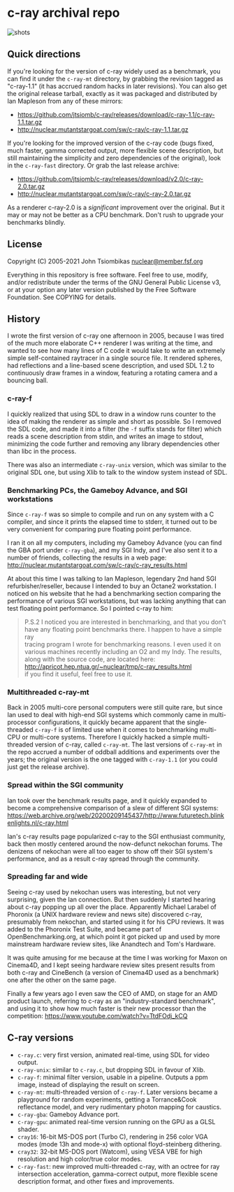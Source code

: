 c-ray archival repo
===================

![shots](http://nuclear.mutantstargoat.com/sw/c-ray/img/c-ray_thumbs.jpg)

Quick directions
----------------
If you're looking for the version of c-ray widely used as a benchmark, you can
find it under the `c-ray-mt` directory, by grabbing the revision tagged as
"c-ray-1.1" (it has accrued random hacks in later revisions). You can also get
the original release tarball, exactly as it was packaged and distributed by Ian
Mapleson from any of these mirrors:

  - https://github.com/jtsiomb/c-ray/releases/download/c-ray-1.1/c-ray-1.1.tar.gz
  - http://nuclear.mutantstargoat.com/sw/c-ray/c-ray-1.1.tar.gz

If you're looking for the improved version of the c-ray code (bugs fixed, much
faster, gamma corrected output, more flexible scene description, but still
maintaining the simplicity and zero dependencies of the original), look in the
`c-ray-fast` directory. Or grab the last release archive:

  - https://github.com/jtsiomb/c-ray/releases/download/v2.0/c-ray-2.0.tar.gz
  - http://nuclear.mutantstargoat.com/sw/c-ray/c-ray-2.0.tar.gz

As a renderer c-ray-2.0 is a *significant* improvement over the original. But it
may or may not be better as a CPU benchmark. Don't rush to upgrade your
benchmarks blindly.

License
-------
Copyright (C) 2005-2021 John Tsiombikas <nuclear@member.fsf.org>

Everything in this repository is free software. Feel free to use, modify, and/or
redistribute under the terms of the GNU General Public License v3, or at your
option any later version published by the Free Software Foundation. See COPYING
for details.

History
-------
I wrote the first version of c-ray one afternoon in 2005, because I was tired of
the much more elaborate C++ renderer I was writing at the time, and wanted to
see how many lines of C code it would take to write an extremely simple
self-contained raytracer in a single source file. It rendered spheres, had
reflections and a line-based scene description, and used SDL 1.2 to continuously
draw frames in a window, featuring a rotating camera and a bouncing ball.

### c-ray-f
I quickly realized that using SDL to draw in a window runs counter to the idea
of making the renderer as simple and short as possible. So I removed the SDL
code, and made it into a filter (the `-f` suffix stands for filter) which reads a
scene description from stdin, and writes an image to stdout, minimizing the code
further and removing any library dependencies other than libc in the process.

There was also an intermediate `c-ray-unix` version, which was similar to the
original SDL one, but using Xlib to talk to the window system instead of SDL.

### Benchmarking PCs, the Gameboy Advance, and SGI workstations
Since `c-ray-f` was so simple to compile and run on any system with a C
compiler, and since it prints the elapsed time to stderr, it turned out to be
very convenient for comparing pure floating point performance.

I ran it on all my computers, including my Gameboy
Advance (you can find the GBA port under `c-ray-gba`), and my SGI Indy, and I've
also sent it to a number of friends, collecting the results in a web page:
http://nuclear.mutantstargoat.com/sw/c-ray/c-ray_results.html

At about this time I was talking to Ian Mapleson, legendary 2nd hand SGI
refurbisher/reseller, because I intended to buy an Octane2 workstation. I
noticed on his website that he had a benchmarking section comparing the
performance of various SGI workstations, but was lacking anything that can test
floating point performance. So I pointed c-ray to him:

> P.S.2 I noticed you are interested in benchmarking, and that you don't          
> have any floating point benchmarks there. I happen to have a simple ray         
> tracing program I wrote for benchmarking reasons. I even used it on             
> various machines recently including an O2 and my Indy. The results,             
> along with the source code, are located here:                                   
> http://apricot.hep.ntua.gr/~nuclear/tmp/c-ray_results.html                      
> if you find it useful, feel free to use it.

### Multithreaded c-ray-mt
Back in 2005 multi-core personal computers were still quite rare, but since Ian
used to deal with high-end SGI systems which commonly came in multi-processor
configurations, it quickly became apparent that the single-threaded `c-ray-f` is
of limited use when it comes to benchmarking multi-CPU or multi-core systems.
Therefore I quickly hacked a simple multi-threaded version of c-ray, called
`c-ray-mt`. The last versions of `c-ray-mt` in the repo accrued a number of
oddball additions and experiments over the years; the original version is the
one tagged with `c-ray-1.1` (or you could just get the release archive).

### Spread within the SGI community
Ian took over the benchmark results page, and it quickly expanded to become a
comprehensive comparison of a slew of different SGI systems:
https://web.archive.org/web/20200209145437/http://www.futuretech.blinkenlights.nl/c-ray.html

Ian's c-ray results page popularized c-ray to the SGI enthusiast community, back
then mostly centered around the now-defunct nekochan forums. The denizens of
nekochan were all too eager to show off their SGI system's performance, and as a
result c-ray spread through the community.

### Spreading far and wide
Seeing c-ray used by nekochan users was interesting, but not very surprising,
given the Ian connection. But then suddenly I started hearing about c-ray
popping up all over the place. Apparently Michael Larabel of Phoronix (a UNIX
hardware review and news site) discovered c-ray, presumably from nekochan, and
started using it for his CPU reviews. It was added to the Phoronix Test Suite,
and became part of OpenBenchmarking.org, at which point it got picked up and
used by more mainstream hardware review sites, like Anandtech and Tom's
Hardware.

It was quite amusing for me because at the time I was working for
Maxon on Cinema4D, and I kept seeing hardware review sites present results
from both c-ray and CineBench (a version of Cinema4D used as a benchmark) one
after the other on the same page.

Finally a few years ago I even saw the CEO of AMD, on stage for an AMD product
launch, referring to c-ray as an "industry-standard benchmark", and using it to
show how much faster is their new processor than the competition:
https://www.youtube.com/watch?v=TtdFOdj_kCQ

C-ray versions
--------------
  - `c-ray.c`: very first version, animated real-time, using SDL for video output.
  - `c-ray-unix`: similar to `c-ray.c`, but dropping SDL in favour of Xlib.
  - `c-ray-f`: minimal filter version, usable in a pipeline. Outputs a ppm
    image, instead of displaying the result on screen.
  - `c-ray-mt`: multi-threaded version of `c-ray-f`. Later versions became a
    playground for random experiments, getting a Torrance&Cook reflectance
    model, and very rudimentary photon mapping for caustics.
  - `c-ray-gba`: Gameboy Advance port.
  - `c-ray-gpu`: animated real-time version running on the GPU as a GLSL shader.
  - `cray16`: 16-bit MS-DOS port (Turbo C), rendering in 256 color VGA modes
    (mode 13h and mode-x) with optional floyd-steinberg dithering.
  - `cray32`: 32-bit MS-DOS port (Watcom), using VESA VBE for high resolution
    and high color/true color modes.
  - `c-ray-fast`: new improved multi-threaded c-ray, with an octree for ray
    intersection acceleration, gamma-correct output, more flexible scene
    description format, and other fixes and improvements.
